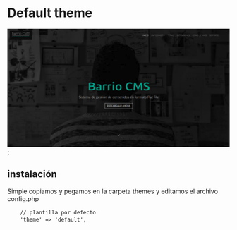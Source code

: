 # Default theme

![Default](screenshot.png);

## instalación

Simple copiamos y pegamos en la carpeta themes y  editamos el archivo config.php

        // plantilla por defecto
        'theme' => 'default',